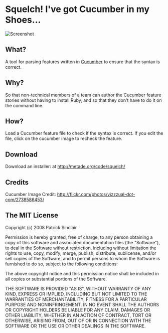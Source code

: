 Squelch! I've got Cucumber in my Shoes...
=========================================

![Screenshot](http://metade.org/code/squelch/squelch.jpg)

What?
-----

A tool for parsing features written in [Cucumber](http://github.com/aslakhellesoy/cucumber/wikis) to ensure that the syntax is correct.

Why?
----

So that non-technical members of a team can author the Cucumber feature stories without having to install Ruby, and so that they don't have to do it on the command line.

How?
----

Load a Cucumber feature file to check if the syntax is correct. If you edit the file, click on the cucumber image to recheck the feature.

Download
--------

Download an installer: at http://metade.org/code/squelch/

Credits
-------

Cucumber Image Credit:
http://flickr.com/photos/vizzzual-dot-com/2738586453/

The MIT License
---------------

Copyright (c) 2008 Patrick Sinclair

Permission is hereby granted, free of charge, to any person obtaining a copy
of this software and associated documentation files (the "Software"), to deal
in the Software without restriction, including without limitation the rights
to use, copy, modify, merge, publish, distribute, sublicense, and/or sell
copies of the Software, and to permit persons to whom the Software is
furnished to do so, subject to the following conditions:

The above copyright notice and this permission notice shall be included in
all copies or substantial portions of the Software.

THE SOFTWARE IS PROVIDED "AS IS", WITHOUT WARRANTY OF ANY KIND, EXPRESS OR
IMPLIED, INCLUDING BUT NOT LIMITED TO THE WARRANTIES OF MERCHANTABILITY,
FITNESS FOR A PARTICULAR PURPOSE AND NONINFRINGEMENT. IN NO EVENT SHALL THE
AUTHORS OR COPYRIGHT HOLDERS BE LIABLE FOR ANY CLAIM, DAMAGES OR OTHER
LIABILITY, WHETHER IN AN ACTION OF CONTRACT, TORT OR OTHERWISE, ARISING FROM,
OUT OF OR IN CONNECTION WITH THE SOFTWARE OR THE USE OR OTHER DEALINGS IN
THE SOFTWARE.

